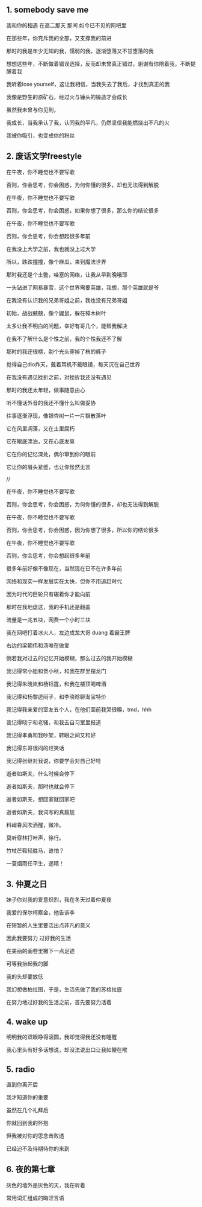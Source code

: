 ## 1. somebody save me

我和你的相遇 在高二那天 那间 如今已不见的网吧里

在那些年，你充斥我的全部，又支撑我的前进

那时的我是年少无知的我，懦弱的我，逐渐堕落又不甘堕落的我

想想这些年，不断做着错误选择，反而却未曾真正错过，谢谢有你陪着我，不断提醒着我

我听着lose yourself，这让我相信，当我失去了我后，才找到真正的我

我像是野生的原矿石，经过火与锤头的锻造才会成长

虽然我未曾与你见到，

我成长，当我承认了我，认同我的平凡，仍然坚信我能燃烧出不凡的火

我被你吸引，也变成你的粉丝

## 2. 废话文学freestyle

在午夜，你不睡觉也不要写歌

否则，你会思考，你会困惑，为何你懂的很多，却也无法得到解脱

在午夜，你不睡觉也不要写歌

否则，你会思考，你会困惑，如果你想了很多，那么你的结论很多

在午夜，你不睡觉也不要写歌

否则，你会思考，你会想起很多年前

在我没上大学之前，我也就没上过大学

所以，跌跌撞撞，像个麻瓜，来到魔法世界

那时我还是个土鳖，哇塞的网络，让我从早到晚哦耶

一头钻进了网易暴雪，这个世界需要英雄，我想，那个英雄就是爷

在我没有认识我的兄弟哥姐之前，我也没有兄弟哥姐

初始，战战兢兢，像个鼹鼠，躲在樟木树叶

太多让我不明白的问题，幸好有哥几个，能帮我解决

在我不了解什么是个性之前，我的个性我还不了解

那时的我还很楞，剃个光头穿掉了档的裤子

觉得自己dio炸天，戴着耳机不戴眼镜，每天沉在自己世界

在我没有遇见挫折之前，对挫折我还没有遇见

那时的我还太年轻，做事随意由心

听不懂话外音的我还不懂什么叫做妥协

往事逐渐浮现，像银杏树一片一片飘散落叶

它在风里凋落，又在土里腐朽

它在眼底漂泊，又在心底发臭

它在你的记忆深处，偶尔窜到你的眼前

它让你的眉头紧蹙，也让你怅然无言

//

在午夜，你不睡觉也不要写歌

否则，你会思考，你会困惑，为何你懂的很多，却也无法得到解脱

在午夜，你不睡觉也不要写歌

否则，你会思考，你会困惑，因为你想了很多，所以你的结论很多

在午夜，你不睡觉也不要写歌

否则，你会思考，你会想起很多年前

很多年前好像不像现在，当然现在已不在许多年前

网络和现实一样发展实在太快，但你不用追赶时代

因为时代的巨轮只有碾着你才能向前

那时在我地盘这，我的手机还是翻盖

流量是一兆五块，网费一个小时三块

我在网吧打着冰火人，左边成龙大哥 duang 着霸王牌

右边的梁朝伟和汤唯在做爱

倘若我对过去的记忆开始模糊，那么过去的我开始模糊

我记得常小姐和贺小秋，和我在群里摆龙门

我记得朱晓岚和杨钰霆，和我在楼顶喝啤酒

我记得和杨黎逗闷子，和李晓晗聊淘宝特价

我记得我亲爱的室友五个人，在他们面前我哭很糗，tmd，hhh

我记得晓宁和老骚，和我去自习室里报道

我记得孝勇和我吵架，转眼之间又和好

我记得东哥很闷的烂笑话

我记得张继对我说，你要学会对自己好哇

逝者如斯夫，什么时候会停下

逝者如斯夫，那时也就会停下

逝者如斯夫，想回家就回家吧

逝者如斯夫，我词写的真尴尬

料峭春风吹酒醒，微冷。

莫听穿林打叶声，徐行。

竹杖芒鞋轻胜马，谁怕？

一蓑烟雨任平生，遂晴！

## 3. 仲夏之日

妹子你对我的爱意炽烈，我在冬天过着仲夏夜

我爱的保尔柯察金，他告诉李

在短暂的人生里要活出点非凡的意义

因此我要努力 过好我的生活

在美丽的画卷里撇下一点足迹

可等我抬起我的脚

我的头却要放低

我幻想做柏拉图，于是，生活先做了我的苏格拉底

在努力地过好我的生活之前，首先要努力活着

## 4. wake up

明明我的双眼睁得滚圆，我却觉得我还没有睡醒

我心里头有好多话想说，却没法说出口让我如鲠在喉

## 5. radio

直到你离开后

我才知道你的重要

虽然在几个礼拜后

你就回到我的怀抱

但我被对你的思念击败透

已经迫不及待期待你的来到

## 6. 夜的第七章

灰色的墙外是灰色的天，我在听着

常用词汇组成的晦涩言语
